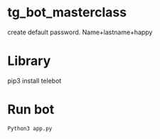 # tg_bot_masterclass
create default password. Name+lastname+happy
# Library 
pip3 install telebot
# Run bot
`Python3 app.py`
